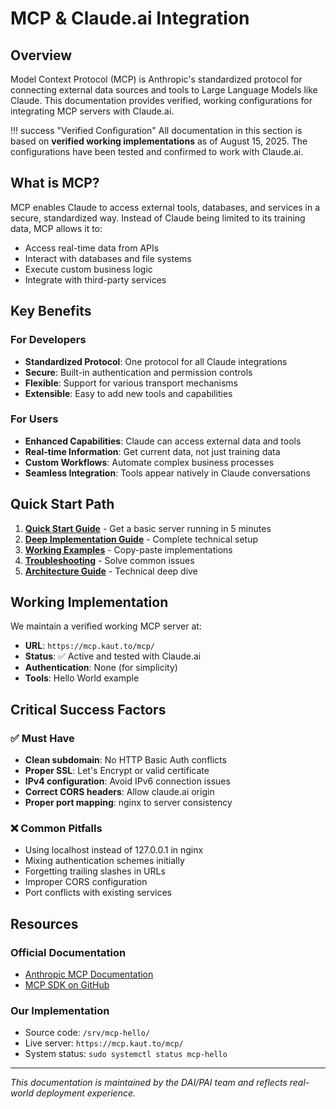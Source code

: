 # MCP & Claude.ai Integration

## Overview

Model Context Protocol (MCP) is Anthropic's standardized protocol for connecting external data sources and tools to Large Language Models like Claude. This documentation provides verified, working configurations for integrating MCP servers with Claude.ai.

!!! success "Verified Configuration"
    All documentation in this section is based on **verified working implementations** as of August 15, 2025. The configurations have been tested and confirmed to work with Claude.ai.

## What is MCP?

MCP enables Claude to access external tools, databases, and services in a secure, standardized way. Instead of Claude being limited to its training data, MCP allows it to:

- Access real-time data from APIs
- Interact with databases and file systems
- Execute custom business logic
- Integrate with third-party services

## Key Benefits

### For Developers
- **Standardized Protocol**: One protocol for all Claude integrations
- **Secure**: Built-in authentication and permission controls
- **Flexible**: Support for various transport mechanisms
- **Extensible**: Easy to add new tools and capabilities

### For Users
- **Enhanced Capabilities**: Claude can access external data and tools
- **Real-time Information**: Get current data, not just training data
- **Custom Workflows**: Automate complex business processes
- **Seamless Integration**: Tools appear natively in Claude conversations

## Quick Start Path

1. **[Quick Start Guide](quick-start.md)** - Get a basic server running in 5 minutes
2. **[Deep Implementation Guide](deep-guide.md)** - Complete technical setup
3. **[Working Examples](examples.md)** - Copy-paste implementations
4. **[Troubleshooting](troubleshooting.md)** - Solve common issues
5. **[Architecture Guide](architecture.md)** - Technical deep dive

## Working Implementation

We maintain a verified working MCP server at:
- **URL**: `https://mcp.kaut.to/mcp/`
- **Status**: ✅ Active and tested with Claude.ai
- **Authentication**: None (for simplicity)
- **Tools**: Hello World example

## Critical Success Factors

### ✅ Must Have
- **Clean subdomain**: No HTTP Basic Auth conflicts
- **Proper SSL**: Let's Encrypt or valid certificate
- **IPv4 configuration**: Avoid IPv6 connection issues
- **Correct CORS headers**: Allow claude.ai origin
- **Proper port mapping**: nginx to server consistency

### ❌ Common Pitfalls
- Using localhost instead of 127.0.0.1 in nginx
- Mixing authentication schemes initially
- Forgetting trailing slashes in URLs
- Improper CORS configuration
- Port conflicts with existing services

## Resources

### Official Documentation
- [Anthropic MCP Documentation](https://modelcontextprotocol.io/)
- [MCP SDK on GitHub](https://github.com/modelcontextprotocol)

### Our Implementation
- Source code: `/srv/mcp-hello/`
- Live server: `https://mcp.kaut.to/mcp/`
- System status: `sudo systemctl status mcp-hello`

---

*This documentation is maintained by the DAI/PAI team and reflects real-world deployment experience.*